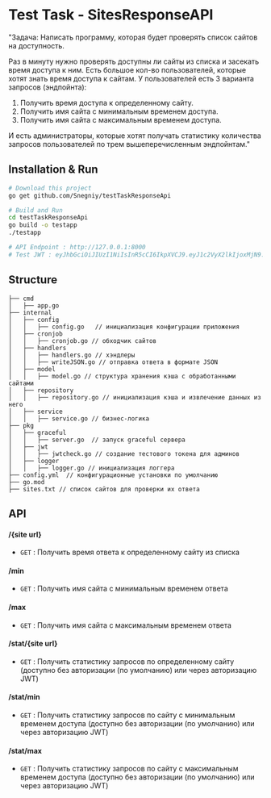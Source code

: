 # Test Task - SitesResponseAPI
"Задача:
Написать программу, которая будет проверять список сайтов на доступность.

Раз в минуту нужно проверять доступны ли сайты из списка и засекать время доступа к ним.
Есть большое кол-во пользователей, которые хотят знать время доступа к сайтам.
У пользователей есть 3 варианта запросов (эндпойнта):
1. Получить время доступа к определенному сайту.
2. Получить имя сайта с минимальным временем доступа.
3. Получить имя сайта с максимальным временем доступа.

И есть администраторы, которые хотят получать статистику количества запросов пользователей по трем вышеперечисленным эндпойнтам."

## Installation & Run
```bash
# Download this project
go get github.com/Snegniy/testTaskResponseApi
```


```bash
# Build and Run
cd testTaskResponseApi
go build -o testapp
./testapp

# API Endpoint : http://127.0.0.1:8000
# Test JWT : eyJhbGciOiJIUzI1NiIsInR5cCI6IkpXVCJ9.eyJ1c2VyX2lkIjoxMjN9._FCTegWdDGIUkKF6vz8ikeiuUi9r0lOxurginXhY9fQ
```

## Structure
```
├── cmd
│   ├── app.go
├── internal
│   ├── config
│   │   ├── config.go   // инициализация конфигурации приложения 
│   ├── cronjob
│   │   ├── cronjob.go // обходчик сайтов
│   ├── handlers
│   │   ├── handlers.go // хэндлеры
│   │   ├── writeJSON.go // отправка ответа в формате JSON
│   ├── model
│   │   ├── model.go // структура хранения кэша с обработанными сайтами
│   ├── repository
│   │   ├── repository.go // инициализация кэша и извлечение данных из него
│   ├── service
│   │   ├── service.go // бизнес-логика
├── pkg
│   ├── graceful
│   │   ├── server.go  // запуск graceful сервера
│   ├── jwt
│   │   ├── jwtcheck.go // создание тестового токена для админов
│   ├── logger
│   │   ├── logger.go // инициализация логгера
├── config.yml  // конфигурационные установки по умолчанию
├── go.mod
├── sites.txt // список сайтов для проверки их ответа
```

## API

#### /{site url}
* `GET` : Получить время ответа к определенному сайту из списка

#### /min
* `GET` : Получить имя сайта с минимальным временем ответа

#### /max
* `GET` : Получить имя сайта с максимальным временем ответа

#### /stat/{site url}
* `GET` : Получить статистику запросов по определенному сайту (доступно без авторизации (по умолчанию) или через авторизацию JWT)

#### /stat/min
* `GET` : Получить статистику запросов по сайту с минимальным временем доступа (доступно без авторизации (по умолчанию) или через авторизацию JWT)

#### /stat/max
* `GET` : Получить статистику запросов по сайту с максимальным временем доступа (доступно без авторизации (по умолчанию) или через авторизацию JWT)